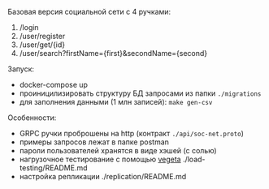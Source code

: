 Базовая версия социальной сети с 4 ручками:
1. /login
2. /user/register
3. /user/get/{id}
4. /user/search?firstName={first}&secondName={second}

Запуск:
- docker-compose up
- проиницилизировать структуру БД запросами из папки `./migrations`
- для заполнения данными (1 млн записей): `make gen-csv`

Особенности:
- GRPC ручки проброшены на http (контракт `./api/soc-net.proto`)
- примеры запросов лежат в папке postman
- пароли пользователей хранятся в виде хэшей (с солью)
- нагрузочное тестирование c помощью [vegeta](https://github.com/tsenart/vegeta#contributing) ./load-testing/README.md
- настройка репликации ./replication/README.md